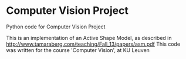 # Computer Vision Project
Python code for Computer Vision Project

This is an implementation of an Active Shape Model, as described in http://www.tamaraberg.com/teaching/Fall_13/papers/asm.pdf
This code was written for the course 'Computer Vision', at KU Leuven
